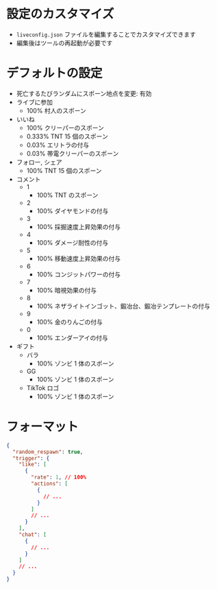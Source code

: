 # 設定のカスタマイズ

- `liveconfig.json` ファイルを編集することでカスタマイズできます
- 編集後はツールの再起動が必要です

# デフォルトの設定

- 死亡するたびランダムにスポーン地点を変更: 有効
- ライブに参加
  - 100% 村人のスポーン
- いいね
  - 100% クリーパーのスポーン
  - 0.333% TNT 15 個のスポーン
  - 0.03% エリトラの付与
  - 0.03% 帯電クリーパーのスポーン
- フォロー, シェア
  - 100% TNT 15 個のスポーン
- コメント
  - 1
    - 100% TNT のスポーン
  - 2
    - 100% ダイヤモンドの付与
  - 3
    - 100% 採掘速度上昇効果の付与
  - 4
    - 100% ダメージ耐性の付与
  - 5
    - 100% 移動速度上昇効果の付与
  - 6
    - 100% コンジットパワーの付与
  - 7
    - 100% 暗視効果の付与
  - 8
    - 100% ネザライトインゴット、鍛冶台、鍛冶テンプレートの付与
  - 9
    - 100% 金のりんごの付与
  - 0
    - 100% エンダーアイの付与
- ギフト
  - バラ
    - 100% ゾンビ 1 体のスポーン
  - GG
    - 100% ゾンビ 1 体のスポーン
  - TikTok ロゴ
    - 100% ゾンビ 1 体のスポーン

# フォーマット

```json
{
  "random_respawn": true,
  "trigger": {
    "like": [
      {
        "rate": 1, // 100%
        "actions": [
          {
            // ...
          }
        ]
        // ...
      }
    ],
    "chat": [
      {
        // ...
      }
    ]
    // ...
  }
}
```
